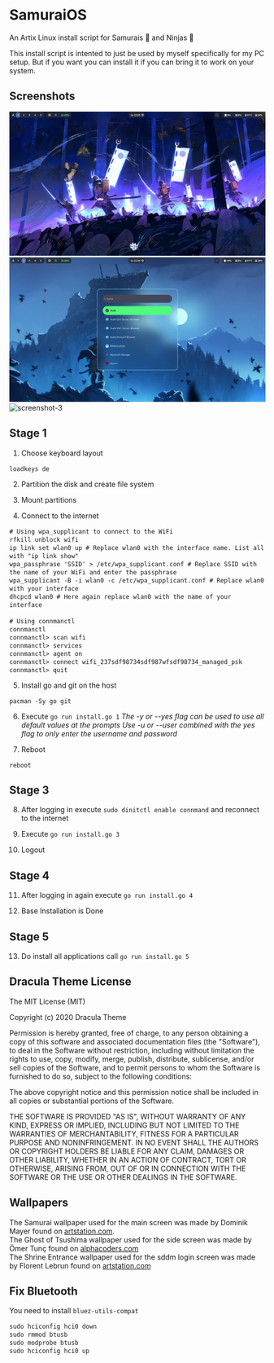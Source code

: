 # SamuraiOS

An Artix Linux install script for Samurais 👹 and Ninjas 🥷

This install script is intented to just be used by myself specifically for my PC setup. But if you want you can install it if you can bring it to work on your system.

## Screenshots

![screenshot-1](screenshot-1.png)
![screenshot-2](screenshot-2.png)
![screenshot-3](screenshot-3.gif)

## Stage 1

1. Choose keyboard layout
```
loadkeys de
```

2. Partition the disk and create file system

3. Mount partitions

4. Connect to the internet
```
# Using wpa_supplicant to connect to the WiFi
rfkill unblock wifi
ip link set wlan0 up # Replace wlan0 with the interface name. List all with "ip link show"
wpa_passphrase 'SSID' > /etc/wpa_supplicant.conf # Replace SSID with the name of your WiFi and enter the passphrase
wpa_supplicant -B -i wlan0 -c /etc/wpa_supplicant.conf # Replace wlan0 with your interface
dhcpcd wlan0 # Here again replace wlan0 with the name of your interface

# Using connmanctl
connmanctl
connmanctl> scan wifi
connmanctl> services
connmanctl> agent on
connmanctl> connect wifi_237sdf98734sdf987wfsdf98734_managed_psk
connmanctl> quit
```
5. Install go and git on the host
```
pacman -Sy go git
```

6. Execute `go run install.go 1`
*The -y or --yes flag can be used to use all default values at the prompts*
*Use -u or --user combined with the yes flag to only enter the username and password*

7.  Reboot
```
reboot
```

## Stage 3

8.  After logging in execute `sudo dinitctl enable connmand` and reconnect to the internet

9. Execute `go run install.go 3`

10.  Logout

## Stage 4

11. After logging in again execute `go run install.go 4`

12. Base Installation is Done

## Stage 5

13. Do install all applications call `go run install.go 5`

## Dracula Theme License

The MIT License (MIT)

Copyright (c) 2020 Dracula Theme

Permission is hereby granted, free of charge, to any person obtaining a copy
of this software and associated documentation files (the "Software"), to deal
in the Software without restriction, including without limitation the rights
to use, copy, modify, merge, publish, distribute, sublicense, and/or sell
copies of the Software, and to permit persons to whom the Software is
furnished to do so, subject to the following conditions:

The above copyright notice and this permission notice shall be included in all
copies or substantial portions of the Software.

THE SOFTWARE IS PROVIDED "AS IS", WITHOUT WARRANTY OF ANY KIND, EXPRESS OR
IMPLIED, INCLUDING BUT NOT LIMITED TO THE WARRANTIES OF MERCHANTABILITY,
FITNESS FOR A PARTICULAR PURPOSE AND NONINFRINGEMENT. IN NO EVENT SHALL THE
AUTHORS OR COPYRIGHT HOLDERS BE LIABLE FOR ANY CLAIM, DAMAGES OR OTHER
LIABILITY, WHETHER IN AN ACTION OF CONTRACT, TORT OR OTHERWISE, ARISING FROM,
OUT OF OR IN CONNECTION WITH THE SOFTWARE OR THE USE OR OTHER DEALINGS IN THE
SOFTWARE.

## Wallpapers

The Samurai wallpaper used for the main screen was made by Dominik Mayer found on [artstation.com](https://www.artstation.com/artwork/lDG8lY).<br>
The Ghost of Tsushima wallpaper used for the side screen was made by Ömer Tunç found on [alphacoders.com](https://mobile.alphacoders.com/wallpapers/view/897228/Video-Game-Ghost-Of-Tsushima-Phone-Wallpaper)<br>
The Shrine Entrance wallpaper used for the sddm login screen was made by Florent Lebrun found on [artstation.com](https://www.artstation.com/artwork/J9Jzzz)

## Fix Bluetooth

You need to install `bluez-utils-compat`

```
sudo hciconfig hci0 down
sudo rmmod btusb
sudo modprobe btusb
sudo hciconfig hci0 up
```